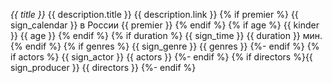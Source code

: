 *{{ title }}* 
{{ description.title }} {{ description.link }}
{% if premier %} {{ sign_calendar }} в России {{ premier }} {% endif %}
{% if age %} {{ kinder }} {{ age }} {% endif %}
{% if duration %} {{ sign_time }} {{ duration }} мин. {% endif %}
{% if genres %} {{ sign_genre }} {{ genres }} {%- endif %}
{% if actors %} {{ sign_actor }} {{ actors }} {%- endif %}
{% if directors %}{{ sign_producer }} {{ directors }} {%- endif %}